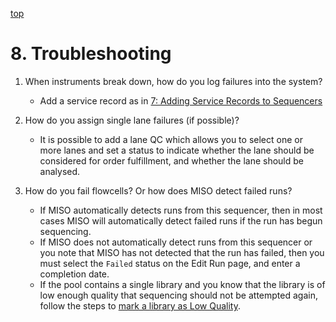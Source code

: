 <a name="runs-trouble" href="#" id="toplink">top</a>

# 8. Troubleshooting

1. When instruments break down, how do you log failures into the system?
    * Add a service record as in <a href="#service">7: Adding Service Records to Sequencers</a>

1. How do you assign single lane failures (if possible)?
    * It is possible to add a lane QC which allows you to select one or more lanes and
      set a status to indicate whether the lane should be considered for order fulfillment,
      and whether the lane should be analysed.

1. How do you fail flowcells? Or how does MISO detect failed runs?
    * If MISO automatically detects runs from this sequencer, then in most cases MISO will
      automatically detect failed runs if the run has begun sequencing.
    * If MISO does not automatically detect runs from this sequencer or you note that MISO
      has not detected that the run has failed, then you must select the `Failed` status on
      the Edit Run page, and enter a completion date.
    * If the pool contains a single library and you know that the library is of low enough
      quality that sequencing should not be attempted again, follow the steps to
      <a href="#lowQuality">mark a library as Low Quality</a>.
